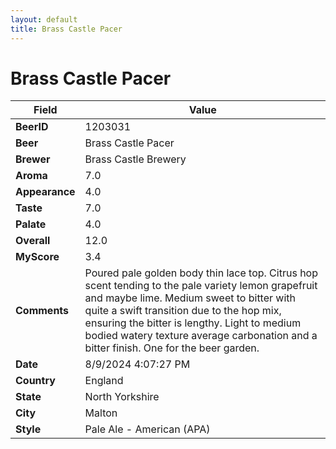 ```yaml
---
layout: default
title: Brass Castle Pacer
---
```


# Brass Castle Pacer

| Field         | Value     |
|---------------|-----------|
| **BeerID** | 1203031 |
| **Beer** | Brass Castle Pacer |
| **Brewer** | Brass Castle Brewery |
| **Aroma** | 7.0 |
| **Appearance** | 4.0 |
| **Taste** | 7.0 |
| **Palate** | 4.0 |
| **Overall** | 12.0 |
| **MyScore** | 3.4 |
| **Comments** | Poured pale golden body thin lace top.  Citrus hop scent tending to the pale variety lemon grapefruit and maybe lime. Medium sweet to bitter with quite a swift transition due to the hop mix, ensuring the bitter is lengthy. Light to medium bodied watery texture average carbonation and a bitter finish.  One for the beer garden. |
| **Date** | 8/9/2024 4:07:27 PM |
| **Country** | England |
| **State** | North Yorkshire |
| **City** | Malton |
| **Style** | Pale Ale - American (APA) |
